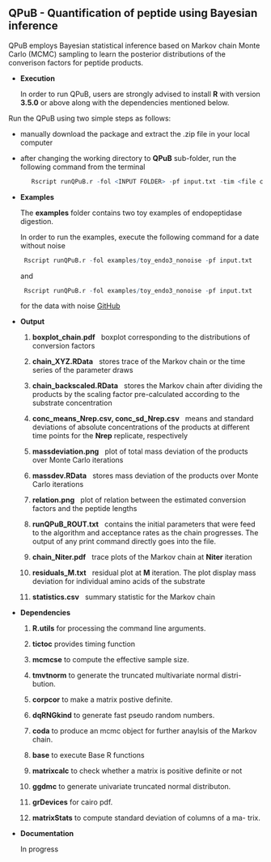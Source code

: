 ## QPuB - Quantification of peptide using Bayesian inference

   QPuB employs Bayesian statistical inference based on Markov chain Monte Carlo (MCMC) sampling to learn the posterior distributions of the converison factors for peptide products. 
   
* **Execution**

  In order to run QPuB, users are strongly advised to install **R** with version **3.5.0** or above along with the dependencies mentioned below.  
  
 Run the QPuB using two simple steps as follows:
 * manually download the package and extract the .zip file in your local computer
 * after changing the working directory to **QPuB** sub-folder, run the following command from the terminal 
    
    ```R     
       Rscript runQPuB.r -fol <INPUT FOLDER> -pf input.txt -tim <file contains timepoints> -titr <file contains titration>
   ```
* **Examples**
  
     The **examples** folder contains two toy examples of endopeptidase digestion. 
      
     In order to run the examples, execute the following command for a date without noise 
      
     ```R
      Rscript runQPuB.r -fol examples/toy_endo3_nonoise -pf input.txt 
     ```
     and 
     
     ```R
      Rscript runQPuB.r -fol examples/toy_endo3_nonoise -pf input.txt 
     ```
     for the data with noise 
     [GitHub](http://github.com)
     
 *  **Output**
 
    1. **boxplot\_chain.pdf** &nbsp; boxplot corresponding to the distributions of conversion factors  
	 
    2.	**chain\_XYZ.RData**   &nbsp; stores trace of the Markov chain or the time series of the parameter draws  
			
    3.	**chain\_backscaled.RData** &nbsp;   stores the Markov chain after dividing the products by the scaling factor pre-calculated according to the substrate concentration     
	 
    4.   **conc\_means\_Nrep.csv, conc\_sd\_Nrep.csv** &nbsp; means and standard deviations of absolute concentrations of the products at different time points for the **Nrep** replicate, respectively  
	
    5.	**massdeviation.png** &nbsp; plot of total mass deviation of the products over Monte Carlo iterations                                                                                                   
 
    6.	**massdev.RData**  &nbsp;  stores mass deviation of the products over Monte Carlo iterations   
 
    7.	**relation.png**   &nbsp; plot of relation between the estimated conversion factors and the peptide lengths                                                                                          
 
    8.  **runQPuB\_ROUT.txt** &nbsp; contains the initial parameters that were feed to the algorithm and acceptance rates as the chain progresses. The output of any print command directly goes into the file. 
 
    9.	**chain\_Niter.pdf**   &nbsp; trace plots of the Markov chain at **Niter** iteration   
 
    10. **residuals\_M.txt**   &nbsp; residual plot at **M** iteration. The plot display mass deviation for individual amino acids of the substrate
    
    11. **statistics.csv**    &nbsp; summary statistic for the Markov chain  
      
    
 * **Dependencies**
 
   1.  **R.utils** for processing the command line arguments.
   
   2. **tictoc** provides timing function
   
   3. **mcmcse** to compute the effective sample size.
   
   4. **tmvtnorm**  to generate the truncated multivariate normal distri-
bution.
   5. **corpcor** to make a matrix postive definite. 
   
   6. **dqRNGkind** to generate fast pseudo random numbers.
   
   7. **coda** to produce an mcmc object for further anaylsis of the
Markov chain.

   8. **base** to execute Base R functions

   9. **matrixcalc** to check whether a matrix is positive definite or not

   10. **ggdmc** to generate univariate truncated normal distributon.

   11. **grDevices** for cairo pdf.

   12. **matrixStats** to compute standard deviation of columns of a ma-
trix.

 * **Documentation**
 
     In progress 

